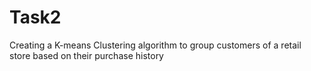 # Task2
Creating a K-means Clustering algorithm to group customers of a retail store based on their purchase history
